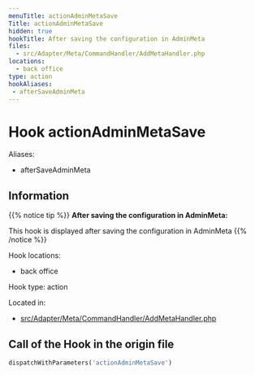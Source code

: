 ```yaml
---
menuTitle: actionAdminMetaSave
Title: actionAdminMetaSave
hidden: true
hookTitle: After saving the configuration in AdminMeta
files:
  - src/Adapter/Meta/CommandHandler/AddMetaHandler.php
locations:
  - back office
type: action
hookAliases:
 - afterSaveAdminMeta
---
```


# Hook actionAdminMetaSave

Aliases: 
 - afterSaveAdminMeta



## Information

{{% notice tip %}}
**After saving the configuration in AdminMeta:** 

This hook is displayed after saving the configuration in AdminMeta
{{% /notice %}}

Hook locations: 
  - back office

Hook type: action

Located in: 
  - [src/Adapter/Meta/CommandHandler/AddMetaHandler.php](https://github.com/PrestaShop/PrestaShop/blob/8.0.x/src/Adapter/Meta/CommandHandler/AddMetaHandler.php)

## Call of the Hook in the origin file

```php
dispatchWithParameters('actionAdminMetaSave')
```
